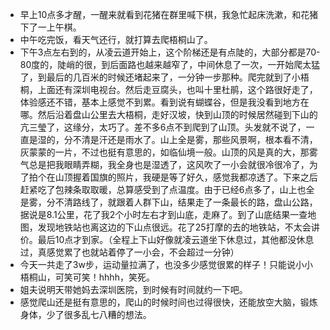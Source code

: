 + 早上10点多才醒，一醒来就看到花猪在群里喊下棋，我急忙起床洗漱，和花猪下了一上午棋。
+ 中午吃完饭，看天气还行，就打算去爬梧桐山了。
+ 下午3点左右到的，从凌云道开始上，这个阶梯还是有点陡的，大部分都是70-80度的，陡峭的很，到后面路也越来越窄了，中间休息了一次，一开始爬太猛了，到最后的几百米的时候还堵起来了，一分钟一步那种。爬完就到了小梧桐，上面还有深圳电视台。然后走豆腐头，也叫十里杜鹃，这个路很好走了，体验感还不错，基本上感觉不到累。看到说有蝴蝶谷，但是我没看到地方在哪。然后沿着盘山公里去大梧桐，走好汉坡，快到山顶的时候居然碰到下山的亢三瑩了，这缘分，太巧了。差不多6点不到爬到了山顶。头发就不说了，一直是湿的，分不清是汗还是雨水了。山上全是雾，那些风景啊，根本看不清，灰蒙蒙的一片，不过也挺有意思的，如临仙境一般。山顶的风是真的大，那雾气总是把我眼睛弄糊，我全身也是湿透了，这风吹了一小会就很冷很冷了，为了拍个在山顶握着国旗的照片，我硬是等了好久，感觉我都凉透了。下来之后赶紧吃了包辣条取取暖，总算感受到了点温度。由于已经6点多了，山上也全是雾，分不清路线了，就跟着人群下山，结果走了一条最长的路，盘山公路，据说是8.1公里，花了我2个小时左右才到山底，走麻了。到了山底结果一查地图，发现地铁站也离这边的下山点很远。花了25打摩的去的地铁站，不太会讲价。最后10点才到家。（全程上下山好像就凌云道坐下休息过，其他都没休息过，真感觉累了也就站着停了一小会，不会超过一分钟）
+ 今天一共走了3w步，运动量拉满了，也没多少感觉很累的样子！只能说小小梧桐山，可笑可笑！hhhh，笑死。
+ 姐夫说明天带她妈去深圳医院，到时候有时间就约一下吧。
+ 感觉爬山还是挺有意思的，爬山的时候时间也过得很快，还能放空大脑，锻炼身体，少了很多乱七八糟的想法。

